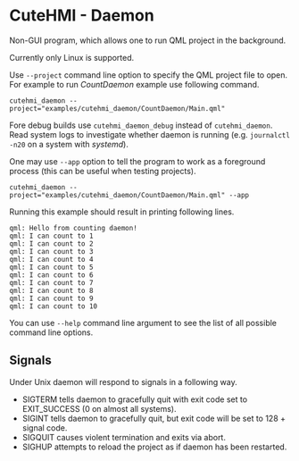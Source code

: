 # CuteHMI - Daemon

Non-GUI program, which allows one to run QML project in the background.

Currently only Linux is supported.

Use `--project` command line option to specify the QML project file to open.
For example to run *CountDaemon* example use following command.

```
cutehmi_daemon --project="examples/cutehmi_daemon/CountDaemon/Main.qml"
```
Fore debug builds use `cutehmi_daemon_debug` instead of `cutehmi_daemon`. Read system logs to investigate whether daemon is running
(e.g. `journalctl -n20` on a system with *systemd*).

One may use `--app` option to tell the program to work as a foreground process (this can be useful when testing projects).

```
cutehmi_daemon --project="examples/cutehmi_daemon/CountDaemon/Main.qml" --app
```

Running this example should result in printing following lines.

```
qml: Hello from counting daemon!
qml: I can count to 1
qml: I can count to 2
qml: I can count to 3
qml: I can count to 4
qml: I can count to 5
qml: I can count to 6
qml: I can count to 7
qml: I can count to 8
qml: I can count to 9
qml: I can count to 10
```

You can use `--help` command line argument to see the list of all possible command line options.


## Signals

Under Unix daemon will respond to signals in a following way.

- SIGTERM tells daemon to gracefully quit with exit code set to EXIT_SUCCESS (0 on almost all systems).
- SIGINT tells daemon to gracefully quit, but exit code will be set to 128 + signal code.
- SIGQUIT causes violent termination and exits via abort.
- SIGHUP attempts to reload the project as if daemon has been restarted.
